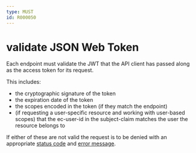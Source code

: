 ```yaml
---
type: MUST
id: R000050
---
```


# validate JSON Web Token

Each endpoint must validate the JWT that the API client has passed along as the access token for its request.

This includes:

- the cryptographic signature of the token
- the expiration date of the token
- the scopes encoded in the token (if they match the endpoint)
- (if requesting a user-specific resource and working with user-based scopes) that the ec-user-id in the subject-claim matches the user the resource belongs to

If either of these are not valid the request is to be denied with an appropriate [status code](./guidelines/020_guidelines/030_http/3000_http-status.codes.md) and [error message](./guidelines/020_guidelines/070_error-handling/0000_index.md).

